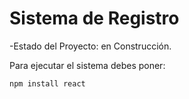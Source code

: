 <h1> Sistema de Registro </h1>

-Estado del Proyecto: en Construcción.

Para ejecutar el sistema debes poner:

```npm install react```
